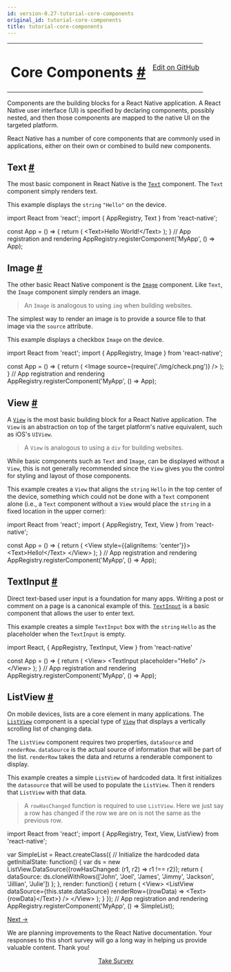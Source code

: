 ```yaml
---
id: version-0.27-tutorial-core-components
original_id: tutorial-core-components
title: tutorial-core-components
---
```

<a id="content"></a><table width="100%"><tbody><tr><td><h1><a class="anchor" name="core-components"></a>Core Components <a class="hash-link" href="docs/tutorial-core-components.html#core-components">#</a></h1></td><td style="text-align:right;"><a target="_blank" href="https://github.com/facebook/react-native/blob/0.27-stable/docs/Tutorial-CoreComponents.md">Edit on GitHub</a></td></tr></tbody></table><div><p>Components are the building blocks for a React Native application. A React Native user interface (UI) is specified by declaring components, possibly nested, and then those components are mapped to the native UI on the targeted platform.</p><p>React Native has a number of core components that are commonly used in applications, either on their own or combined to build new components.</p><h2><a class="anchor" name="text"></a>Text <a class="hash-link" href="docs/tutorial-core-components.html#text">#</a></h2><p>The most basic component in React Native is the <a href="/react-native/docs/text.html#content" target=""><code>Text</code></a> component. The <code>Text</code> component simply renders text.</p><p>This example displays the <code>string</code> <code>"Hello"</code> on the device.</p><div class="prism language-javascript">import React from <span class="token string">'react'</span><span class="token punctuation">;</span>
import <span class="token punctuation">{</span> AppRegistry<span class="token punctuation">,</span> Text <span class="token punctuation">}</span> from <span class="token string">'react-native'</span><span class="token punctuation">;</span>

const App <span class="token operator">=</span> <span class="token punctuation">(</span><span class="token punctuation">)</span> <span class="token operator">=</span><span class="token operator">&gt;</span> <span class="token punctuation">{</span>
  <span class="token keyword">return</span> <span class="token punctuation">(</span>
    &lt;Text<span class="token operator">&gt;</span>Hello World<span class="token operator">!</span>&lt;<span class="token operator">/</span>Text<span class="token operator">&gt;</span>
  <span class="token punctuation">)</span><span class="token punctuation">;</span>
<span class="token punctuation">}</span>
<span class="token comment" spellcheck="true">
// App registration and rendering
</span>AppRegistry<span class="token punctuation">.</span><span class="token function">registerComponent<span class="token punctuation">(</span></span><span class="token string">'MyApp'</span><span class="token punctuation">,</span> <span class="token punctuation">(</span><span class="token punctuation">)</span> <span class="token operator">=</span><span class="token operator">&gt;</span> App<span class="token punctuation">)</span><span class="token punctuation">;</span></div><h2><a class="anchor" name="image"></a>Image <a class="hash-link" href="docs/tutorial-core-components.html#image">#</a></h2><p>The other basic React Native component is the <a href="/react-native/docs/image.html#content" target=""><code>Image</code></a> component. Like <code>Text</code>, the <code>Image</code> component simply renders an image.</p><blockquote><p>An <code>Image</code> is analogous to using <code>img</code> when building websites.</p></blockquote><p>The simplest way to render an image is to provide a source file to that image via the <code>source</code> attribute.</p><p>This example displays a checkbox <code>Image</code> on the device.</p><div class="prism language-javascript">import React from <span class="token string">'react'</span><span class="token punctuation">;</span>
import <span class="token punctuation">{</span> AppRegistry<span class="token punctuation">,</span> Image <span class="token punctuation">}</span> from <span class="token string">'react-native'</span><span class="token punctuation">;</span>

const App <span class="token operator">=</span> <span class="token punctuation">(</span><span class="token punctuation">)</span> <span class="token operator">=</span><span class="token operator">&gt;</span> <span class="token punctuation">{</span>
  <span class="token keyword">return</span> <span class="token punctuation">(</span>
    &lt;Image source<span class="token operator">=</span><span class="token punctuation">{</span><span class="token function">require<span class="token punctuation">(</span></span><span class="token string">'./img/check.png'</span><span class="token punctuation">)</span><span class="token punctuation">}</span> <span class="token operator">/</span><span class="token operator">&gt;</span>
  <span class="token punctuation">)</span><span class="token punctuation">;</span>
<span class="token punctuation">}</span>
<span class="token comment" spellcheck="true">
// App registration and rendering
</span>AppRegistry<span class="token punctuation">.</span><span class="token function">registerComponent<span class="token punctuation">(</span></span><span class="token string">'MyApp'</span><span class="token punctuation">,</span> <span class="token punctuation">(</span><span class="token punctuation">)</span> <span class="token operator">=</span><span class="token operator">&gt;</span> App<span class="token punctuation">)</span><span class="token punctuation">;</span></div><h2><a class="anchor" name="view"></a>View <a class="hash-link" href="docs/tutorial-core-components.html#view">#</a></h2><p>A <a href="/react-native/docs/view.html#content" target=""><code>View</code></a> is the most basic building block for a React Native application. The <code>View</code> is an abstraction on top of the target platform's native equivalent, such as iOS's <code>UIView</code>.</p><blockquote><p>A <code>View</code> is analogous to using a <code>div</code> for building websites.</p></blockquote><p>While basic components such as <code>Text</code> and <code>Image</code>, can be displayed without a <code>View</code>, this is not generally recommended since the <code>View</code> gives you the control for styling and layout of those components.</p><p>This example creates a <code>View</code> that aligns the <code>string</code> <code>Hello</code> in the top center of the device, something which could not be done with a <code>Text</code> component alone (i.e., a <code>Text</code> component without a <code>View</code> would place the <code>string</code> in a fixed location in the upper corner):</p><div class="prism language-javascript">import React from <span class="token string">'react'</span><span class="token punctuation">;</span>
import <span class="token punctuation">{</span> AppRegistry<span class="token punctuation">,</span> Text<span class="token punctuation">,</span> View <span class="token punctuation">}</span> from <span class="token string">'react-native'</span><span class="token punctuation">;</span>

const App <span class="token operator">=</span> <span class="token punctuation">(</span><span class="token punctuation">)</span> <span class="token operator">=</span><span class="token operator">&gt;</span> <span class="token punctuation">{</span>
  <span class="token keyword">return</span> <span class="token punctuation">(</span>
    &lt;View style<span class="token operator">=</span><span class="token punctuation">{</span><span class="token punctuation">{</span>alignItems<span class="token punctuation">:</span> <span class="token string">'center'</span><span class="token punctuation">}</span><span class="token punctuation">}</span><span class="token operator">&gt;</span>
      &lt;Text<span class="token operator">&gt;</span>Hello<span class="token operator">!</span>&lt;<span class="token operator">/</span>Text<span class="token operator">&gt;</span>
    &lt;<span class="token operator">/</span>View<span class="token operator">&gt;</span>
  <span class="token punctuation">)</span><span class="token punctuation">;</span>
<span class="token punctuation">}</span>
<span class="token comment" spellcheck="true">
// App registration and rendering
</span>AppRegistry<span class="token punctuation">.</span><span class="token function">registerComponent<span class="token punctuation">(</span></span><span class="token string">'MyApp'</span><span class="token punctuation">,</span> <span class="token punctuation">(</span><span class="token punctuation">)</span> <span class="token operator">=</span><span class="token operator">&gt;</span> App<span class="token punctuation">)</span><span class="token punctuation">;</span></div><h2><a class="anchor" name="textinput"></a>TextInput <a class="hash-link" href="docs/tutorial-core-components.html#textinput">#</a></h2><p>Direct text-based user input is a foundation for many apps. Writing a post or comment on a page is a canonical example of this. <a href="/react-native/docs/textinput.html#content" target=""><code>TextInput</code></a> is a basic component that allows the user to enter text.</p><p>This example creates a simple <code>TextInput</code> box with the <code>string</code> <code>Hello</code> as the placeholder when the <code>TextInput</code> is empty.</p><div class="prism language-javascript">import React<span class="token punctuation">,</span> <span class="token punctuation">{</span> AppRegistry<span class="token punctuation">,</span> TextInput<span class="token punctuation">,</span> View <span class="token punctuation">}</span> from <span class="token string">'react-native'</span>

const App <span class="token operator">=</span> <span class="token punctuation">(</span><span class="token punctuation">)</span> <span class="token operator">=</span><span class="token operator">&gt;</span> <span class="token punctuation">{</span>
  <span class="token keyword">return</span> <span class="token punctuation">(</span>
      &lt;View<span class="token operator">&gt;</span>
        &lt;TextInput placeholder<span class="token operator">=</span><span class="token string">"Hello"</span> <span class="token operator">/</span><span class="token operator">&gt;</span>
      &lt;<span class="token operator">/</span>View<span class="token operator">&gt;</span>
  <span class="token punctuation">)</span><span class="token punctuation">;</span>
<span class="token punctuation">}</span>
<span class="token comment" spellcheck="true">
// App registration and rendering
</span>AppRegistry<span class="token punctuation">.</span><span class="token function">registerComponent<span class="token punctuation">(</span></span><span class="token string">'MyApp'</span><span class="token punctuation">,</span> <span class="token punctuation">(</span><span class="token punctuation">)</span> <span class="token operator">=</span><span class="token operator">&gt;</span> App<span class="token punctuation">)</span><span class="token punctuation">;</span></div><h2><a class="anchor" name="listview"></a>ListView <a class="hash-link" href="docs/tutorial-core-components.html#listview">#</a></h2><p>On mobile devices, lists are a core element in many applications. The <a href="/react-native/docs/listview.html#content" target=""><code>ListView</code></a> component is a special type of <a href="/react-native/docs/tutorials/core-components.html#view" target=""><code>View</code></a> that displays a vertically scrolling list of changing data.</p><p>The <code>ListView</code> component requires two properties, <code>dataSource</code> and <code>renderRow</code>. <code>dataSource</code> is the actual source of information that will be part of the list. <code>renderRow</code> takes the data and returns a renderable component to display.</p><p>This example creates a simple <code>ListView</code> of hardcoded data. It first initializes the <code>datasource</code> that will be used to populate the <code>ListView</code>. Then it renders that <code>ListView</code> with that data.</p><blockquote><p>A <code>rowHasChanged</code> function is required to use <code>ListView</code>. Here we just say a row has changed if the row we are on is not the same as the previous row.</p></blockquote><div class="prism language-javascript">import React from <span class="token string">'react'</span><span class="token punctuation">;</span>
import <span class="token punctuation">{</span> AppRegistry<span class="token punctuation">,</span> Text<span class="token punctuation">,</span> View<span class="token punctuation">,</span> ListView<span class="token punctuation">}</span> from <span class="token string">'react-native'</span><span class="token punctuation">;</span>

<span class="token keyword">var</span> SimpleList <span class="token operator">=</span> React<span class="token punctuation">.</span><span class="token function">createClass<span class="token punctuation">(</span></span><span class="token punctuation">{</span>
 <span class="token comment" spellcheck="true"> // Initialize the hardcoded data
</span>  getInitialState<span class="token punctuation">:</span> <span class="token keyword">function</span><span class="token punctuation">(</span><span class="token punctuation">)</span> <span class="token punctuation">{</span>
    <span class="token keyword">var</span> ds <span class="token operator">=</span> <span class="token keyword">new</span> <span class="token class-name">ListView<span class="token punctuation">.</span>DataSource</span><span class="token punctuation">(</span><span class="token punctuation">{</span>rowHasChanged<span class="token punctuation">:</span> <span class="token punctuation">(</span>r1<span class="token punctuation">,</span> r2<span class="token punctuation">)</span> <span class="token operator">=</span><span class="token operator">&gt;</span> r1 <span class="token operator">!</span><span class="token operator">==</span> r2<span class="token punctuation">}</span><span class="token punctuation">)</span><span class="token punctuation">;</span>
    <span class="token keyword">return</span> <span class="token punctuation">{</span>
      dataSource<span class="token punctuation">:</span> ds<span class="token punctuation">.</span><span class="token function">cloneWithRows<span class="token punctuation">(</span></span><span class="token punctuation">[</span><span class="token string">'John'</span><span class="token punctuation">,</span> <span class="token string">'Joel'</span><span class="token punctuation">,</span> <span class="token string">'James'</span><span class="token punctuation">,</span> <span class="token string">'Jimmy'</span><span class="token punctuation">,</span> <span class="token string">'Jackson'</span><span class="token punctuation">,</span> <span class="token string">'Jillian'</span><span class="token punctuation">,</span> <span class="token string">'Julie'</span><span class="token punctuation">]</span><span class="token punctuation">)</span>
    <span class="token punctuation">}</span><span class="token punctuation">;</span>
  <span class="token punctuation">}</span><span class="token punctuation">,</span>
  render<span class="token punctuation">:</span> <span class="token keyword">function</span><span class="token punctuation">(</span><span class="token punctuation">)</span> <span class="token punctuation">{</span>
    <span class="token keyword">return</span> <span class="token punctuation">(</span>
      &lt;View<span class="token operator">&gt;</span>
        &lt;ListView
          dataSource<span class="token operator">=</span><span class="token punctuation">{</span><span class="token keyword">this</span><span class="token punctuation">.</span>state<span class="token punctuation">.</span>dataSource<span class="token punctuation">}</span>
          renderRow<span class="token operator">=</span><span class="token punctuation">{</span><span class="token punctuation">(</span>rowData<span class="token punctuation">)</span> <span class="token operator">=</span><span class="token operator">&gt;</span> &lt;Text<span class="token operator">&gt;</span><span class="token punctuation">{</span>rowData<span class="token punctuation">}</span>&lt;<span class="token operator">/</span>Text<span class="token operator">&gt;</span><span class="token punctuation">}</span>
        <span class="token operator">/</span><span class="token operator">&gt;</span>
      &lt;<span class="token operator">/</span>View<span class="token operator">&gt;</span>
    <span class="token punctuation">)</span><span class="token punctuation">;</span>
  <span class="token punctuation">}</span>
<span class="token punctuation">}</span><span class="token punctuation">)</span><span class="token punctuation">;</span>
<span class="token comment" spellcheck="true">
// App registration and rendering
</span>AppRegistry<span class="token punctuation">.</span><span class="token function">registerComponent<span class="token punctuation">(</span></span><span class="token string">'MyApp'</span><span class="token punctuation">,</span> <span class="token punctuation">(</span><span class="token punctuation">)</span> <span class="token operator">=</span><span class="token operator">&gt;</span> SimpleList<span class="token punctuation">)</span><span class="token punctuation">;</span></div></div><div class="docs-prevnext"><a class="docs-next" href="docs/sample-application-movies.html#content">Next →</a></div><div class="survey"><div class="survey-image"></div><p>We are planning improvements to the React Native documentation. Your responses to this short survey will go a long way in helping us provide valuable content. Thank you!</p><center><a class="button" href="https://www.facebook.com/survey?oid=681969738611332">Take Survey</a></center></div>
